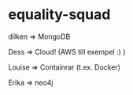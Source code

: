 # equality-squad

dilken => MongoDB

Dess => Cloud! (AWS till exempel :) )

Louise => Containrar (t.ex. Docker) 

Erika => neo4j
